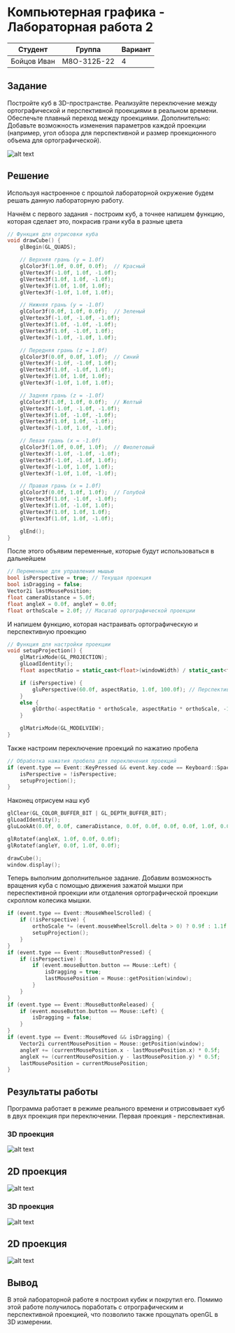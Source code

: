 # Компьютерная графика - Лабораторная работа 2

| Студент | Группа | Вариант |
|---------|--------|---------|
| Бойцов Иван |  М8О-312Б-22 | 4 | 

## Задание

Постройте куб в 3D-пространстве.
Реализуйте переключение между ортографической и перспективной проекциями в реальном времени.
Обеспечьте плавный переход между проекциями.
Дополнительно: Добавьте возможность изменения параметров каждой проекции
(например, угол обзора для перспективной и размер проекционного объема для
ортографической).

![alt text](images/task.png)

## Решение
Используя настроенное с прошлой лабораторной окружение будем решать данную лабораторную работу.

Начнём с первого задания - построим куб, а точнее напишем функцию, которая сделает это, покрасив грани куба в разные цвета

```cpp
// Функция для отрисовки куба
void drawCube() {
    glBegin(GL_QUADS);

    // Верхняя грань (y = 1.0f)
    glColor3f(1.0f, 0.0f, 0.0f);  // Красный
    glVertex3f(-1.0f, 1.0f, -1.0f);
    glVertex3f(1.0f, 1.0f, -1.0f);
    glVertex3f(1.0f, 1.0f, 1.0f);
    glVertex3f(-1.0f, 1.0f, 1.0f);

    // Нижняя грань (y = -1.0f)
    glColor3f(0.0f, 1.0f, 0.0f);  // Зеленый
    glVertex3f(-1.0f, -1.0f, -1.0f);
    glVertex3f(1.0f, -1.0f, -1.0f);
    glVertex3f(1.0f, -1.0f, 1.0f);
    glVertex3f(-1.0f, -1.0f, 1.0f);

    // Передняя грань (z = 1.0f)
    glColor3f(0.0f, 0.0f, 1.0f);  // Синий
    glVertex3f(-1.0f, -1.0f, 1.0f);
    glVertex3f(1.0f, -1.0f, 1.0f);
    glVertex3f(1.0f, 1.0f, 1.0f);
    glVertex3f(-1.0f, 1.0f, 1.0f);

    // Задняя грань (z = -1.0f)
    glColor3f(1.0f, 1.0f, 0.0f);  // Желтый
    glVertex3f(-1.0f, -1.0f, -1.0f);
    glVertex3f(1.0f, -1.0f, -1.0f);
    glVertex3f(1.0f, 1.0f, -1.0f);
    glVertex3f(-1.0f, 1.0f, -1.0f);

    // Левая грань (x = -1.0f)
    glColor3f(1.0f, 0.0f, 1.0f);  // Фиолетовый
    glVertex3f(-1.0f, -1.0f, -1.0f);
    glVertex3f(-1.0f, -1.0f, 1.0f);
    glVertex3f(-1.0f, 1.0f, 1.0f);
    glVertex3f(-1.0f, 1.0f, -1.0f);

    // Правая грань (x = 1.0f)
    glColor3f(0.0f, 1.0f, 1.0f);  // Голубой
    glVertex3f(1.0f, -1.0f, -1.0f);
    glVertex3f(1.0f, -1.0f, 1.0f);
    glVertex3f(1.0f, 1.0f, 1.0f);
    glVertex3f(1.0f, 1.0f, -1.0f);

    glEnd();
}
```

После этого объявим переменные, которые будут использоваться в дальнейшем

```cpp
// Переменные для управления мышью
bool isPerspective = true; // Текущая проекция
bool isDragging = false;
Vector2i lastMousePosition;
float cameraDistance = 5.0f;
float angleX = 0.0f, angleY = 0.0f;
float orthoScale = 2.0f; // Масштаб ортографической проекции
```

И напишем функцию, которая настраивать ортографическую и перспективную проекцию

```cpp
// Функция для настройки проекции
void setupProjection() {
    glMatrixMode(GL_PROJECTION);
    glLoadIdentity();
    float aspectRatio = static_cast<float>(windowWidth) / static_cast<float>(windowHeight);

    if (isPerspective) {
        gluPerspective(60.0f, aspectRatio, 1.0f, 100.0f); // Перспективная проекция
    }
    else {
        glOrtho(-aspectRatio * orthoScale, aspectRatio * orthoScale, -1.0f * orthoScale, 1.0f * orthoScale, 1.0f, 100.0f); // Ортографическая проекция
    }

    glMatrixMode(GL_MODELVIEW);
}
```

Также настроим переключение проекций по нажатию пробела

```cpp
// Обработка нажатия пробела для переключения проекций
if (event.type == Event::KeyPressed && event.key.code == Keyboard::Space) {
    isPerspective = !isPerspective;
    setupProjection();
}
```

Наконец отрисуем наш куб

```cpp
glClear(GL_COLOR_BUFFER_BIT | GL_DEPTH_BUFFER_BIT);
glLoadIdentity();
gluLookAt(0.0f, 0.0f, cameraDistance, 0.0f, 0.0f, 0.0f, 0.0f, 1.0f, 0.0f);

glRotatef(angleX, 1.0f, 0.0f, 0.0f);
glRotatef(angleY, 0.0f, 1.0f, 0.0f);

drawCube();
window.display();
```

Теперь выполним дополнительное задание. Добавим возможность вращения куба с помощью движения зажатой мышки при переспективной проекции или отдаления ортографической проекции скроллом колесика мышки.

```cpp
if (event.type == Event::MouseWheelScrolled) {
    if (!isPerspective) {
        orthoScale *= (event.mouseWheelScroll.delta > 0) ? 0.9f : 1.1f;
        setupProjection();
    }
}
if (event.type == Event::MouseButtonPressed) {
    if (isPerspective) {
        if (event.mouseButton.button == Mouse::Left) {
            isDragging = true;
            lastMousePosition = Mouse::getPosition(window);
        }
    }
}
if (event.type == Event::MouseButtonReleased) {
    if (event.mouseButton.button == Mouse::Left) {
        isDragging = false;
    }
}
if (event.type == Event::MouseMoved && isDragging) {
    Vector2i currentMousePosition = Mouse::getPosition(window);
    angleY += (currentMousePosition.x - lastMousePosition.x) * 0.5f;
    angleX += (currentMousePosition.y - lastMousePosition.y) * 0.5f;
    lastMousePosition = currentMousePosition;
}
```

## Результаты работы

Программа работает в режиме реального времени и отрисовывает куб в двух проекция при переключении. Первая проекция - перспективная.

### 3D проекция
![alt text](images/image.png)

## 2D проекция
![alt text](images/image-1.png)

### 3D проекция

![alt text](images/image-2.png)

## 2D проекция

![alt text](images/image-3.png)

## Вывод

В этой лабораторной работе я построил кубик и покрутил его. Помимо этой работе получилось поработать с отрографическим и перспективной проекцией, что позволило также прощупать openGL в 3D измерении.